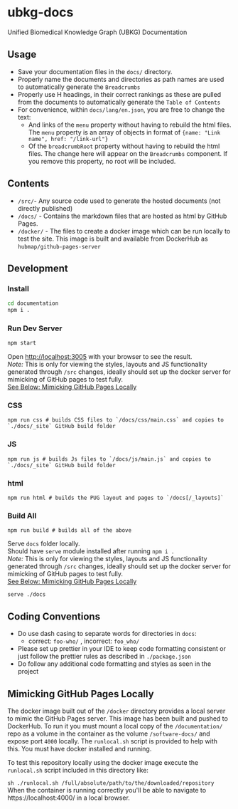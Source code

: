 # ubkg-docs
Unified Biomedical Knowledge Graph (UBKG) Documentation

## Usage
- Save your documentation files in the `docs/` directory.
- Properly name the documents and directories as path names are used to automatically generate the `Breadcrumbs`
- Properly use H headings, in their correct rankings as these are pulled from the documents to automatically generate the `Table of Contents`
- For convenience, within `docs/lang/en.json`, you are free to change the text:  
  - And links of the `menu` property without having to rebuild the html files. The `menu` property is an array of objects in format of `{name: "Link name", href: "/link-url"}`
  - Of the `breadcrumbRoot` property without having to rebuild the html files. The change here will appear on the `Breadcrumbs` component. If you remove this property, no root will be included.

## Contents
- `/src/`- Any source code used to generate the hosted documents (not directly published)
- `/docs/` - Contains the markdown files that are hosted as html by GitHub Pages.
- `/docker/` - The files to create a docker image which can be run locally to test the site. This image is built and available from DockerHub as `hubmap/github-pages-server`


## Development
### Install 
```bash
cd documentation
npm i .
```

### Run Dev Server
```bash
npm start
```
Open [http://localhost:3005](http://localhost:3005) with your browser to see the result.   
*Note:* This is only for viewing the styles, layouts and JS functionality generated through `/src` changes, ideally should set up the docker server for mimicking of GitHub pages to test fully.  
[See Below: Mimicking GitHub Pages Locally](#mimicking-github-pages-locally)
### CSS 
```
npm run css # builds CSS files to `/docs/css/main.css` and copies to `./docs/_site` GitHub build folder
```

### JS
```
npm run js # builds Js files to `/docs/js/main.js` and copies to `./docs/_site` GitHub build folder
```

### html
```
npm run html # builds the PUG layout and pages to `/docs[/_layouts]`
```

### Build All 
```
npm run build # builds all of the above
```
Serve `docs` folder locally.   
Should have `serve` module installed after running `npm i .`  
*Note:* This is only for viewing the styles, layouts and JS functionality generated through `/src` changes, ideally should set up the docker server for mimicking of GitHub pages to test fully.  
[See Below: Mimicking GitHub Pages Locally](#mimicking-github-pages-locally)
```
serve ./docs 
```
## Coding Conventions
- Do use dash casing to separate words for directories in `docs`:
  - correct: `foo-who/` , incorrect: `foo_who/`
- Please set up prettier in your IDE to keep code formatting consistent or just follow the prettier rules as described in `./package.json`
- Do follow any additional code formatting and styles as seen in the project

## Mimicking GitHub Pages Locally
The docker image built out of the `/docker` directory provides a local server to mimic the GitHub Pages server. This image has been built and pushed to DockerHub. 
To run it you must mount a local copy of the `/documentation/` repo as a volume in the container as the volume `/software-docs/` and expose port `4000` locally. 
The `runlocal.sh` script is provided to help with this. You must have docker installed and running.

To test this repository locally using the docker image execute the `runlocal.sh` script included in this directory like:

`sh ./runlocal.sh /full/absolute/path/to/the/downloaded/repository`
When the container is running correctly you'll be able to navigate to https://localhost:4000/ in a local browser.
